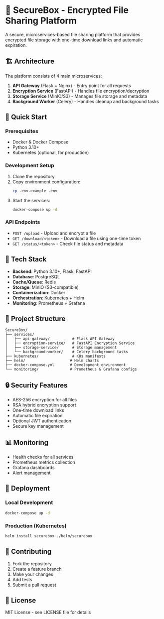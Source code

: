 # 🔐 SecureBox - Encrypted File Sharing Platform

A secure, microservices-based file sharing platform that provides encrypted file storage with one-time download links and automatic expiration.

## 🏗️ Architecture

The platform consists of 4 main microservices:

1. **API Gateway** (Flask + Nginx) - Entry point for all requests
2. **Encryption Service** (FastAPI) - Handles file encryption/decryption
3. **Storage Service** (MinIO/S3) - Manages file storage and metadata
4. **Background Worker** (Celery) - Handles cleanup and background tasks

## 🚀 Quick Start

### Prerequisites
- Docker & Docker Compose
- Python 3.10+
- Kubernetes (optional, for production)

### Development Setup

1. Clone the repository
2. Copy environment configuration:
   ```bash
   cp .env.example .env
   ```
3. Start the services:
   ```bash
   docker-compose up -d
   ```

### API Endpoints

- `POST /upload` - Upload and encrypt a file
- `GET /download/<token>` - Download a file using one-time token
- `GET /status/<token>` - Check file status and metadata

## 🔧 Tech Stack

- **Backend**: Python 3.10+, Flask, FastAPI
- **Database**: PostgreSQL
- **Cache/Queue**: Redis
- **Storage**: MinIO (S3-compatible)
- **Containerization**: Docker
- **Orchestration**: Kubernetes + Helm
- **Monitoring**: Prometheus + Grafana

## 📁 Project Structure

```
SecureBox/
├── services/
│   ├── api-gateway/          # Flask API Gateway
│   ├── encryption-service/   # FastAPI Encryption Service
│   ├── storage-service/      # Storage management
│   └── background-worker/    # Celery background tasks
├── kubernetes/               # K8s manifests
├── helm/                    # Helm charts
├── docker-compose.yml       # Development environment
└── monitoring/              # Prometheus & Grafana configs
```

## 🔒 Security Features

- AES-256 encryption for all files
- RSA hybrid encryption support
- One-time download links
- Automatic file expiration
- Optional JWT authentication
- Secure key management

## 📊 Monitoring

- Health checks for all services
- Prometheus metrics collection
- Grafana dashboards
- Alert management

## 🚀 Deployment

### Local Development
```bash
docker-compose up -d
```

### Production (Kubernetes)
```bash
helm install securebox ./helm/securebox
```

## 🤝 Contributing

1. Fork the repository
2. Create a feature branch
3. Make your changes
4. Add tests
5. Submit a pull request

## 📄 License

MIT License - see LICENSE file for details
